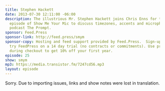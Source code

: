 ```yaml
---
title: Stephen Hackett
date: 2013-07-30 12:11:00 -06:00
description: The illustrious Mr. Stephen Hackett joins Chris Enns for the 25th anniversary
  episode of Show Me Your Mic to discuss timezones, accents and microphones on his
  podcast The Prompt.
sponsor: Feed.Press
sponsor-link: http://feed.press/smym
sponsor-copy: Hosting and feed support provided by Feed.Press.  Sign-up today and
  try FeedPress on a 14 day trial (no contracts or commitments). Use promo code "smym"
  during checkout to get 10% off your first year.
episode: 25
show: smym
mp3: https://media.transistor.fm/7247cd56.mp3
layout: episode
---
```


Sorry. Due to importing issues, links and show notes were lost in translation.
